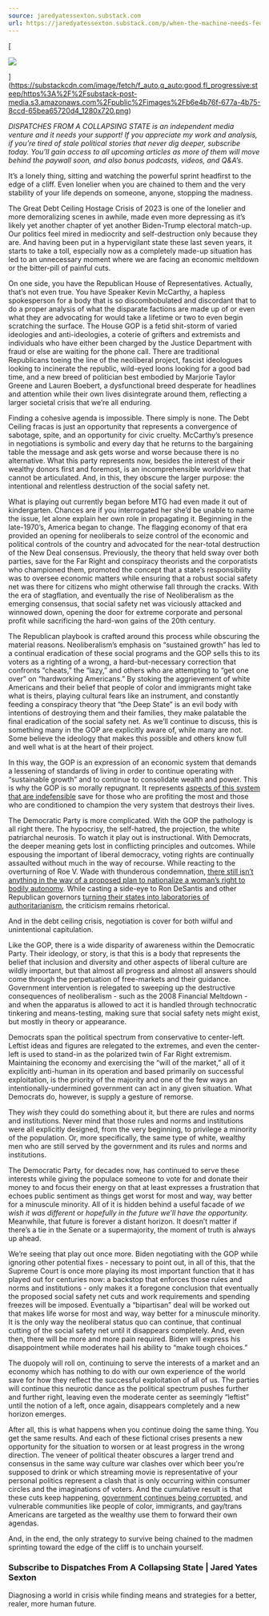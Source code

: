 ```yaml
---
source: jaredyatessexton.substack.com
url: https://jaredyatessexton.substack.com/p/when-the-machine-needs-fed-the-duopoly
---
```


[

![](https://substackcdn.com/image/fetch/w_1456,c_limit,f_auto,q_auto:good,fl_progressive:steep/https%3A%2F%2Fsubstack-post-media.s3.amazonaws.com%2Fpublic%2Fimages%2Fb6e4b76f-677a-4b75-8ccd-65bea65720d4_1280x720.png)

](https://substackcdn.com/image/fetch/f_auto,q_auto:good,fl_progressive:steep/https%3A%2F%2Fsubstack-post-media.s3.amazonaws.com%2Fpublic%2Fimages%2Fb6e4b76f-677a-4b75-8ccd-65bea65720d4_1280x720.png)

_DISPATCHES FROM A COLLAPSING STATE is an independent media venture and it needs your support! If you appreciate my work and analysis, if you’re tired of stale political stories that never dig deeper, subscribe today. You’ll gain access to all upcoming articles as more of them will move behind the paywall soon, and also bonus podcasts, videos, and Q&A’s._

It’s a lonely thing, sitting and watching the powerful sprint headfirst to the edge of a cliff. Even lonelier when you are chained to them and the very stability of your life depends on someone, anyone, stopping the madness.

The Great Debt Ceiling Hostage Crisis of 2023 is one of the lonelier and more demoralizing scenes in awhile, made even more depressing as it’s likely yet another chapter of yet another Biden-Trump electoral match-up. Our politics feel mired in mediocrity and self-destruction only because they are. And having been put in a hypervigilant state these last seven years, it starts to take a toll, especially now as a completely made-up situation has led to an unnecessary moment where we are facing an economic meltdown or the bitter-pill of painful cuts.

On one side, you have the Republican House of Representatives. Actually, that’s not even true. You have Speaker Kevin McCarthy, a hapless spokesperson for a body that is so discombobulated and discordant that to do a proper analysis of what the disparate factions are made up of or even what they are advocating for would take a lifetime or two to even begin scratching the surface. The House GOP is a fetid shit-storm of varied ideologies and anti-ideologies, a coterie of grifters and extremists and individuals who have either been charged by the Justice Department with fraud or else are waiting for the phone call. There are traditional Republicans toeing the line of the neoliberal project, fascist ideologues looking to incinerate the republic, wild-eyed loons looking for a good bad time, and a new breed of politician best embodied by Marjorie Taylor Greene and Lauren Boebert, a dysfunctional breed desperate for headlines and attention while their own lives disintegrate around them, reflecting a larger societal crisis that we’re all enduring.

Finding a cohesive agenda is impossible. There simply is none. The Debt Ceiling fracas is just an opportunity that represents a convergence of sabotage, spite, and an opportunity for civic cruelty. McCarthy’s presence in negotiations is symbolic and every day that he returns to the bargaining table the message and ask gets worse and worse because there is no alternative. What this party represents now, besides the interest of their wealthy donors first and foremost, is an incomprehensible worldview that cannot be articulated. And, in this, they obscure the larger purpose: the intentional and relentless destruction of the social safety net.

What is playing out currently began before MTG had even made it out of kindergarten. Chances are if you interrogated her she’d be unable to name the issue, let alone explain her own role in propagating it. Beginning in the late-1970’s, America began to change. The flagging economy of that era provided an opening for neoliberals to seize control of the economic and political controls of the country and advocated for the near-total destruction of the New Deal consensus. Previously, the theory that held sway over both parties, save for the Far Right and conspiracy theorists and the corporatists who championed them, promoted the concept that a state’s responsibility was to oversee economic matters while ensuring that a robust social safety net was there for citizens who might otherwise fall through the cracks. With the era of stagflation, and eventually the rise of Neoliberalism as the emerging consensus, that social safety net was viciously attacked and winnowed down, opening the door for extreme corporate and personal profit while sacrificing the hard-won gains of the 20th century.

The Republican playbook is crafted around this process while obscuring the material reasons. Neoliberalism’s emphasis on “sustained growth” has led to a continual eradication of these social programs and the GOP sells this to its voters as a righting of a wrong, a hard-but-necessary correction that confronts “cheats,” the “lazy,” and others who are attempting to “get one over” on “hardworking Americans.” By stoking the aggrievement of white Americans and their belief that people of color and immigrants might take what is theirs, playing cultural fears like an instrument, and constantly feeding a conspiracy theory that “the Deep State” is an evil body with intentions of destroying them and their families, they make palatable the final eradication of the social safety net. As we’ll continue to discuss, this is something many in the GOP are explicitly aware of, while many are not. Some believe the ideology that makes this possible and others know full and well what is at the heart of their project.

In this way, the GOP is an expression of an economic system that demands a lessening of standards of living in order to continue operating with “sustainable growth” and to continue to consolidate wealth and power. This is why the GOP is so morally repugnant. It represents [aspects of this system that are indefensible](https://jaredyatessexton.substack.com/p/we-must-accept-death-as-a-consequence) save for those who are profiting the most and those who are conditioned to champion the very system that destroys their lives.

The Democratic Party is more complicated. With the GOP the pathology is all right there. The hypocrisy, the self-hatred, the projection, the white patriarchal neurosis. To watch it play out is instructional. With Democrats, the deeper meaning gets lost in conflicting principles and outcomes. While espousing the important of liberal democracy, voting rights are continually assaulted without much in the way of recourse. While reacting to the overturning of Roe V. Wade with thunderous condemnation, [there still isn’t anything in the way of a proposed plan to nationalize a woman’s right to bodily autonomy](https://jaredyatessexton.substack.com/p/the-plan-is-that-there-is-no-plan). While casting a side-eye to Ron DeSantis and other Republican governors [turning their states into laboratories of authoritarianism](https://jaredyatessexton.substack.com/p/the-attack-on-public-education-and), the criticism remains rhetorical.

And in the debt ceiling crisis, negotiation is cover for both wilful and unintentional capitulation.

Like the GOP, there is a wide disparity of awareness within the Democratic Party. Their ideology, or story, is that this is a body that represents the belief that inclusion and diversity and other aspects of liberal culture are wildly important, but that almost all progress and almost all answers should come through the perpetuation of free-markets and their guidance. Government intervention is relegated to sweeping up the destructive consequences of neoliberalism - such as the 2008 Financial Meltdown - and when the apparatus is allowed to act it is handled through technocratic tinkering and means-testing, making sure that social safety nets might exist, but mostly in theory or appearance.

Democrats span the political spectrum from conservative to center-left. Leftist ideas and figures are relegated to the extremes, and even the center-left is used to stand-in as the polarized twin of Far Right extremism. Maintaining the economy and exercising the “will of the market,” all of it explicitly anti-human in its operation and based primarily on successful exploitation, is the priority of the majority and one of the few ways an intentionally-undermined government can act in any given situation. What Democrats do, however, is supply a gesture of remorse.

They _wish_ they could do something about it, but there are rules and norms and institutions. Never mind that those rules and norms and institutions were all explicitly designed, from the very beginning, to privilege a minority of the population. Or, more specifically, the same type of white, wealthy men who are still served by the government and its rules and norms and institutions.

The Democratic Party, for decades now, has continued to serve these interests while giving the populace someone to vote for and donate their money to and focus their energy on that at least expresses a frustration that echoes public sentiment as things get worst for most and way, way better for a minuscule minority. All of it is hidden behind a useful facade of _we wish it was different_ or _hopefully in the future we’ll have the opportunity._ Meanwhile, that future is forever a distant horizon. It doesn’t matter if there’s a tie in the Senate or a supermajority, the moment of truth is always up ahead.

We’re seeing that play out once more. Biden negotiating with the GOP while ignoring other potential fixes - necessary to point out, in all of this, that the Supreme Court is once more playing its most important function that it has played out for centuries now: a backstop that enforces those rules and norms and institutions - only makes it a foregone conclusion that eventually the proposed social safety net cuts and work requirements and spending freezes will be imposed. Eventually a “bipartisan” deal will be worked out that makes life worse for most and way, way better for a minuscule minority. It is the only way the neoliberal status quo can continue, that continual cutting of the social safety net until it disappears completely. And, even then, there will be more and more pain required. Biden will express his disappointment while moderates hail his ability to “make tough choices.”

The duopoly will roll on, continuing to serve the interests of a market and an economy which has nothing to do with our own experience of the world save for how they reflect the successful exploitation of all of us. The parties will continue this neurotic dance as the political spectrum pushes further and further right, leaving even the moderate center as seemingly “leftist” until the notion of a left, once again, disappears completely and a new horizon emerges.

After all, this is what happens when you continue doing the same thing. You get the same results. And each of these fictional crises presents a new opportunity for the situation to worsen or at least progress in the wrong direction. The veneer of political theater obscures a larger trend and consensus in the same way culture war clashes over which beer you’re supposed to drink or which streaming movie is representative of your personal politics represent a clash that is only occurring within consumer circles and the imaginations of voters. And the cumulative result is that these cuts keep happening, [government continues being corrupted](https://jaredyatessexton.substack.com/p/the-corruption-of-clarence-thomas), and vulnerable communities like people of color, immigrants, and gay/trans Americans are targeted as the wealthy use them to forward their own agendas.

And, in the end, the only strategy to survive being chained to the madmen sprinting toward the edge of the cliff is to unchain yourself.

### Subscribe to Dispatches From A Collapsing State | Jared Yates Sexton

Diagnosing a world in crisis while finding means and strategies for a better, realer, more human future.
